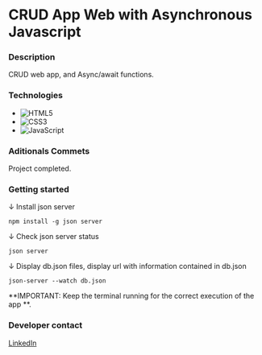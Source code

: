 # CRUD App Web with Asynchronous Javascript

### Description

CRUD web app, and Async/await functions.

### Technologies

- ![HTML5](https://img.shields.io/badge/html5-%23E34F26.svg?style=for-the-badge&logo=html5&logoColor=white)
- ![CSS3](https://img.shields.io/badge/css3-%231572B6.svg?style=for-the-badge&logo=css3&logoColor=white)
- ![JavaScript](https://img.shields.io/badge/javascript-%23323330.svg?style=for-the-badge&logo=javascript&logoColor=%23F7DF1E)

### Aditionals Commets

Project completed.

### Getting started

↓ Install json server

```console
npm install -g json server
```

↓ Check json server status

```console
json server
```

↓ Display db.json files, display url with information contained in db.json

```console
json-server --watch db.json
```

**IMPORTANT: Keep the terminal running for the correct execution of the app **.

### Developer contact

[LinkedIn](https://www.linkedin.com/in/k3yjey-dev/)
